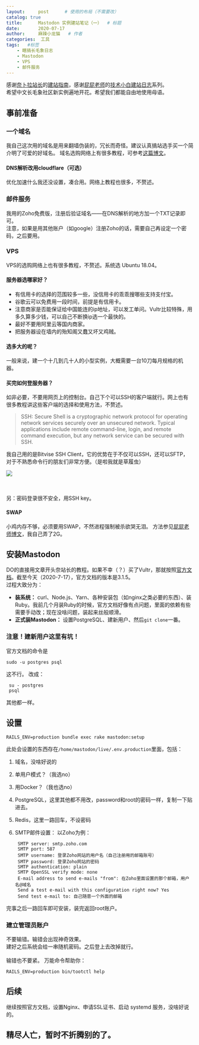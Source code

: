 ```yaml
---
layout:     post   	  # 使用的布局（不需要改）
catalog: true
title:      Mastodon 实例建站笔记（一）	# 标题 
date:       2020-07-17 	
author:     麻辣小龙猫 	# 作者
categories:  工具					
tags:	#标签
    - 瞎搞长毛象日志
    - Mastodon
    - VPS
    - 邮件服务
---
```


感谢[奈卜拉站长](https://nebula.moe/@neb)的[建站指南](https://i.nebula.moe/posts/2019-09-13-mastodon/)，感谢[屁屁老师](https://pullopen.xyz/@flyover)的[技术小白建站日志](https://pullopen.xyz/@flyover/104489942913001633)系列。
<br>
希望中文长毛象社区新实例遍地开花。希望我们都能自由地使用母语。

## 事前准备

### 一个域名
我自己这次用的域名是用来翻墙伪装的，冗长而奇怪。建议认真搞站选手买一个简介明了可爱的好域名。
域名选购网络上有很多教程，可参考[这篇博文](https://www.jianshu.com/p/a07ef52bf3a7)。

#### DNS解析改用cloudflare（可选）
优化加速什么我还没设置，凑合用。网络上教程也很多，不赘述。

### 邮件服务
我用的Zoho免费版，注册后验证域名——在DNS解析的地方加一个TXT记录即可。<br>
注意，如果是用其他账户（如google）注册Zoho的话，需要自己再设定一个密码，之后要用。

### VPS
VPS的选购网络上也有很多教程，不赘述。系统选 Ubuntu 18.04。

#### 服务器选哪家好？
* 有信用卡的选择的范围较多一些，没信用卡的乖乖搜哪些支持支付宝。
* 谷歌云可以免费用一段时间，前提是有信用卡。
* 注意商家是否能保证给中国能连的ip地址，可以发工单问。Vultr比较特殊，用多久算多少钱，可以自己不断换ip选一个最快的。
* 最好不要用阿里云等国内商家。
* 把服务器设在墙内的殆知阁又蠢又坏又鸡贼。

#### 选多大的呢？
一般来说，建一个十几到几十人的小型实例，大概需要一台10刀每月规格的机器。

#### 买完如何登服务器？
如非必要，不要用网页上的控制台。自己下个可以SSH的客户端就行。网上也有很多教程讲这些客户端的选择和使用方法，不赘述。

> SSH: Secure Shell is a cryptographic network protocol for operating network services securely over an unsecured network. Typical applications include remote command-line, login, and remote command execution, but any network service can be secured with SSH.

我自己用的是Bitvise SSH Client，它的优势在于不仅可以SSH，还可以SFTP，对于不熟悉命令行的朋友们非常方便。（是啦我就是草履虫）

![](https://naive.xjmaoyaoyao.monster/malaxiaolongmao/MLXLMblogPictures/master/images/image_20200717114112864786.png)


<br><br>
另：密码登录很不安全，用SSH key。

#### SWAP
小鸡内存不够，必须要用SWAP，不然进程强制被杀欲哭无泪。
方法参见[屁屁老师博文](https://pullopenbluebox.wordpress.com/2020/06/16/cloudflare-nginx-swap-ssh/)，我自己弄了2G。

## 安装Mastodon
DO的直接用文章开头奈站长的教程。如果不幸（？）买了Vultr，那就按照[官方文档](https://docs.joinmastodon.org/admin/install/)。截至今天（2020-7-17），官方文档的版本是3.1.5。
<br>
过程大致分为：
*  **装系统：** curl、Node.js、Yarn、各种安装包（如nginx之类必要的东西）、装Ruby。我前几个月装Ruby的时候，官方文档好像有点问题，里面的依赖有些需要手动改；现在没啥问题，装起来丝般顺滑。
*  **正式装Mastodon：** 设置PostgreSQL、建新用户、然后`git clone`一番。

### 注意！建新用户这里有坑！
官方文档的命令是

	sudo -u postgres psql

这不行。
改成：
    
     su - postgres
     psql

其他都一样。

## 设置
	
    RAILS_ENV=production bundle exec rake mastodon:setup

此处会设置的东西存在`/home/mastodon/live/.env.production`里面，包括：

1. 域名，没啥好说的
2. 单用户模式？（我选no）
3. 用Docker？（我也选no）
4. PostgreSQL，这里其他都不用改，password和root的密码一样，复制一下贴进去。
5. Redis，这里一路回车，不设密码
6. SMTP邮件设置：
以Zoho为例：

        SMTP server: smtp.zoho.com
        SMTP port: 587
        SMTP username: 登录Zoho网站的用户名（自己注册用的邮箱账号）
        SMTP password: 登录Zoho网站的密码
        SMTP authentication: plain
        SMTP OpenSSL verify mode: none
        E-mail address to send e-mails "from": 在Zoho里面设置的那个邮箱，用户名@域名
        Send a test e-mail with this configuration right now? Yes
        Send test e-mail to: 自己随意一个外面的邮箱
        
完事之后一路回车即可安装，装完返回root账户。

### 建立管理员账户
不要输错。输错会出现神奇效果。
<br>
建好之后系统会给一串随机密码。之后登上去改掉就行。
<br><br>
输错也不要紧。
万能命令帮助你：

	RAILS_ENV=production bin/tootctl help

## 后续
继续按照官方文档，设置Nginx、申请SSL证书、启动 systemd 服务，没啥好说的。

## 精尽人亡，暂时不折腾别的了。